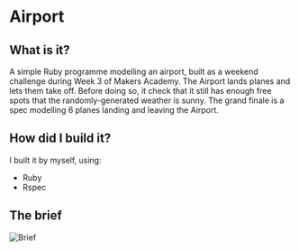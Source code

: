 Airport
=======================

## What is it?

A simple Ruby programme modelling an airport, built as a weekend challenge during Week 3 of Makers Academy. The Airport lands planes and lets them take off. Before doing so, it check that it still has enough free spots that the randomly-generated weather is sunny. The grand finale is a spec modelling 6 planes landing and leaving the Airport.


## How did I build it?

I built it by myself, using:
- Ruby
- Rspec

## The brief
![Brief](http://ENTER_URL)

